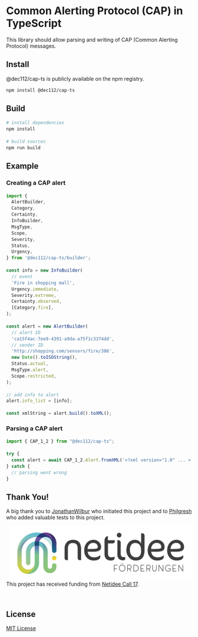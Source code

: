 # Common Alerting Protocol (CAP) in TypeScript

This library should allow parsing and writing of CAP (Common Alerting Protocol) messages.

## Install

@dec112/cap-ts is publicly available on the npm registry.

```sh
npm install @dec112/cap-ts
```

## Build

```sh
# install dependencies
npm install

# build sources
npm run build
```

## Example

### Creating a CAP alert

```typescript
import {
  AlertBuilder,
  Category,
  Certainty,
  InfoBuilder,
  MsgType,
  Scope,
  Severity,
  Status,
  Urgency,
} from '@dec112/cap-ts/builder';

const info = new InfoBuilder(
  // event
  'Fire in shopping mall',
  Urgency.immediate,
  Severity.extreme,
  Certainty.observed,
  [Category.fire],
);

const alert = new AlertBuilder(
  // alert ID
  'ca15f4ac-7ee9-4391-a9da-a75f1c3374dd',
  // sender ID
  'http://shopping.com/sensors/fire/386',
  new Date().toISOString(),
  Status.actual,
  MsgType.alert,
  Scope.restricted,
);

// add info to alert
alert.info_list = [info];

const xmlString = alert.build().toXML();
```

### Parsing a CAP alert

```typescript
import { CAP_1_2 } from "@dec112/cap-ts";

try {
  const alert = await CAP_1_2.Alert.fromXML('<?xml version="1.0" ... >')
} catch {
  // parsing went wrong
}
```

## Thank You!

A big thank you to [JonathanWilbur](https://github.com/JonathanWilbur) who initiated this project and to [Philgresh](https://github.com/philgresh) who added valuable tests to this project.

<img align="right" src="https://raw.githubusercontent.com/dec112/cap-ts/master/assets/netidee.jpeg" height="150">This project has received funding from [Netidee Call 17](https://netidee.at).

<br clear="both" />

## License

[MIT License](https://mit-license.org/)